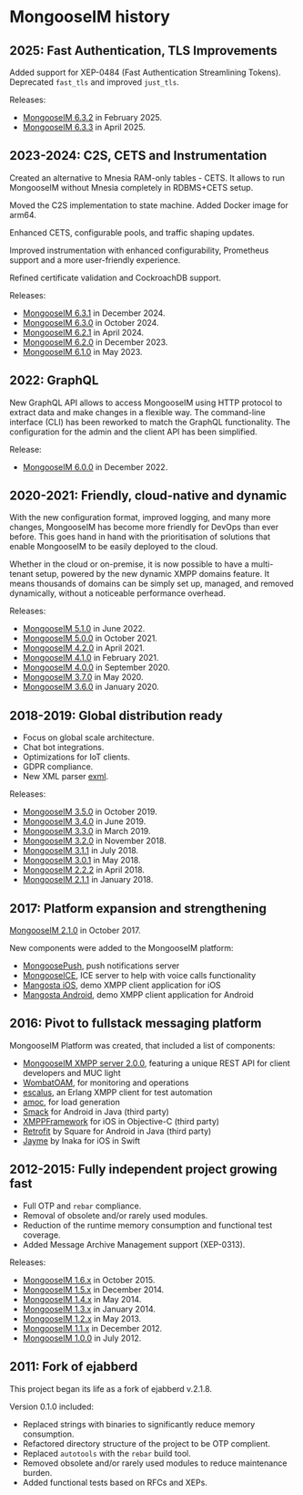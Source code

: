 # MongooseIM history

## 2025: Fast Authentication, TLS Improvements

Added support for XEP-0484 (Fast Authentication Streamlining Tokens).
Deprecated `fast_tls` and improved `just_tls`.

Releases:

* [MongooseIM 6.3.2](https://github.com/esl/MongooseIM/releases/tag/6.3.2) in February 2025.
* [MongooseIM 6.3.3](https://github.com/esl/MongooseIM/releases/tag/6.3.3) in April 2025.

## 2023-2024: C2S, CETS and Instrumentation

Created an alternative to Mnesia RAM-only tables - CETS.
It allows to run MongooseIM without Mnesia completely in RDBMS+CETS setup.

Moved the C2S implementation to state machine.
Added Docker image for arm64.

Enhanced CETS, configurable pools, and traffic shaping updates.

Improved instrumentation with enhanced configurability, Prometheus support and a more user-friendly experience.

Refined certificate validation and CockroachDB support.

Releases:

* [MongooseIM 6.3.1](https://github.com/esl/MongooseIM/releases/tag/6.3.1) in December 2024.
* [MongooseIM 6.3.0](https://github.com/esl/MongooseIM/releases/tag/6.3.0) in October 2024.
* [MongooseIM 6.2.1](https://github.com/esl/MongooseIM/releases/tag/6.2.1) in April 2024.
* [MongooseIM 6.2.0](https://github.com/esl/MongooseIM/releases/tag/6.2.0) in December 2023.
* [MongooseIM 6.1.0](https://github.com/esl/MongooseIM/releases/tag/6.1.0) in May 2023.

## 2022: GraphQL

New GraphQL API allows to access MongooseIM using HTTP protocol to extract data and make changes in a flexible way.
The command-line interface (CLI) has been reworked to match the GraphQL functionality.
The configuration for the admin and the client API has been simplified.

Release:

* [MongooseIM 6.0.0](https://github.com/esl/MongooseIM/releases/tag/6.0.0) in December 2022.

## 2020-2021: Friendly, cloud-native and dynamic

With the new configuration format, improved logging, and many more changes, MongooseIM has become more friendly for DevOps than ever before.
This goes hand in hand with the prioritisation of solutions that enable MongooseIM to be easily deployed to the cloud.

Whether in the cloud or on-premise, it is now possible to have a multi-tenant setup, powered by the new dynamic XMPP domains feature.
It means thousands of domains can be simply set up, managed, and removed dynamically, without a noticeable performance overhead.

Releases:

* [MongooseIM 5.1.0](https://github.com/esl/MongooseIM/releases/tag/5.1.0) in June 2022.
* [MongooseIM 5.0.0](https://github.com/esl/MongooseIM/releases/tag/5.0.0) in October 2021.
* [MongooseIM 4.2.0](https://github.com/esl/MongooseIM/releases/tag/4.2.0) in April 2021.
* [MongooseIM 4.1.0](https://github.com/esl/MongooseIM/releases/tag/4.1.0) in February 2021.
* [MongooseIM 4.0.0](https://github.com/esl/MongooseIM/releases/tag/4.0.0) in September 2020.
* [MongooseIM 3.7.0](https://github.com/esl/MongooseIM/releases/tag/3.7.0) in May 2020.
* [MongooseIM 3.6.0](https://github.com/esl/MongooseIM/releases/tag/3.6.0) in January 2020.

## 2018-2019: Global distribution ready

* Focus on global scale architecture.
* Chat bot integrations.
* Optimizations for IoT clients.
* GDPR compliance.
* New XML parser [exml](https://github.com/esl/exml).

Releases:

* [MongooseIM 3.5.0](https://github.com/esl/MongooseIM/releases/tag/3.5.0) in October 2019.
* [MongooseIM 3.4.0](https://github.com/esl/MongooseIM/releases/tag/3.4.0) in June 2019.
* [MongooseIM 3.3.0](https://github.com/esl/MongooseIM/releases/tag/3.3.0) in March 2019.
* [MongooseIM 3.2.0](https://github.com/esl/MongooseIM/releases/tag/3.2.0) in November 2018.
* [MongooseIM 3.1.1](https://github.com/esl/MongooseIM/releases/tag/3.1.1) in July 2018.
* [MongooseIM 3.0.1](https://github.com/esl/MongooseIM/releases/tag/3.0.1) in May 2018.
* [MongooseIM 2.2.2](https://github.com/esl/MongooseIM/releases/tag/2.2.2) in April 2018.
* [MongooseIM 2.1.1](https://github.com/esl/MongooseIM/releases/tag/2.1.1) in January 2018.

## 2017: Platform expansion and strengthening

[MongooseIM 2.1.0](https://github.com/esl/MongooseIM/releases/tag/2.1.0) in October 2017.

New components were added to the MongooseIM platform:

* [MongoosePush](https://github.com/esl/mongoosepush), push notifications server
* [MongooseICE](https://github.com/esl/MongooseICE), ICE server to help with voice calls functionality
* [Mangosta iOS](https://github.com/esl/mangosta-ios), demo XMPP client application for iOS
* [Mangosta Android](https://github.com/esl/mangosta-android), demo XMPP client application for Android

## 2016: Pivot to fullstack messaging platform

MongooseIM Platform was created, that included a list of components:

* [MongooseIM XMPP server 2.0.0](https://github.com/esl/MongooseIM/releases/tag/2.0.0), featuring a unique REST API for client developers and MUC light
* [WombatOAM](https://www.erlang-solutions.com/capabilities/wombatoam/), for monitoring and operations
* [escalus](https://github.com/esl/escalus), an Erlang XMPP client for test automation
* [amoc](https://github.com/esl/amoc), for load generation
* [Smack](https://github.com/igniterealtime/Smack) for Android in Java (third party)
* [XMPPFramework](https://github.com/robbiehanson/XMPPFramework) for iOS in Objective-C (third party)
* [Retrofit](https://square.github.io/retrofit/) by Square for Android in Java (third party)
* [Jayme](https://github.com/inaka/Jayme) by Inaka for iOS in Swift

## 2012-2015: Fully independent project growing fast

* Full OTP and `rebar` compliance.
* Removal of obsolete and/or rarely used modules.
* Reduction of the runtime memory consumption and functional test coverage.
* Added Message Archive Management support (XEP-0313).

Releases:

* [MongooseIM 1.6.x](https://github.com/esl/MongooseIM/releases/tag/1.6.0) in October 2015.
* [MongooseIM 1.5.x](https://github.com/esl/MongooseIM/releases/tag/1.5.0) in December 2014.
* [MongooseIM 1.4.x](https://github.com/esl/MongooseIM/releases/tag/1.4.0) in May 2014.
* [MongooseIM 1.3.x](https://github.com/esl/MongooseIM/releases/tag/1.3.0) in January 2014.
* [MongooseIM 1.2.x](https://github.com/esl/MongooseIM/releases/tag/1.2.0) in May 2013.
* [MongooseIM 1.1.x](https://github.com/esl/MongooseIM/releases/tag/1.1.0) in December 2012.
* [MongooseIM 1.0.0](https://github.com/esl/MongooseIM/releases/tag/1.0.0) in July 2012.

## 2011: Fork of ejabberd

This project began its life as a fork of ejabberd v.2.1.8.

Version 0.1.0 included:

* Replaced strings with binaries to significantly reduce memory consumption.
* Refactored directory structure of the project to be OTP complient.
* Replaced `autotools` with the `rebar` build tool.
* Removed obsolete and/or rarely used modules to reduce maintenance burden.
* Added functional tests based on RFCs and XEPs.
